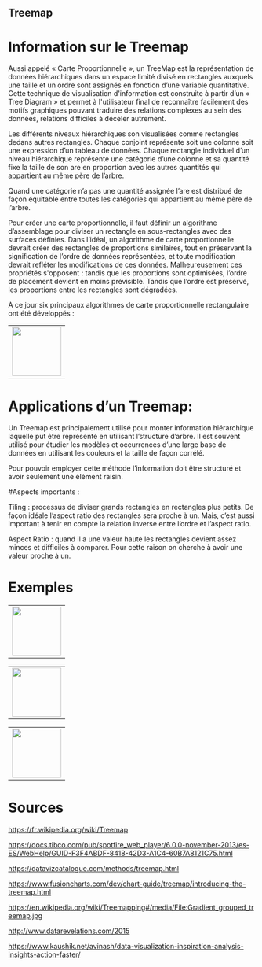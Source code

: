 ## Treemap

# Information sur le Treemap

Aussi appelé « Carte Proportionnelle », un TreeMap est la représentation de données hiérarchiques dans un espace limité divisé en rectangles auxquels une taille et un ordre sont assignés en fonction d’une variable quantitative. Cette technique de visualisation d'information est construite à partir d’un « Tree Diagram » et permet à l'utilisateur final de reconnaître facilement des motifs graphiques pouvant traduire des relations complexes au sein des données, relations difficiles à déceler autrement.

Les différents niveaux hiérarchiques son visualisées comme rectangles dedans autres rectangles. Chaque conjoint représente soit une colonne soit une expression d’un tableau de données. Chaque rectangle individuel d’un niveau hiérarchique représente une catégorie d’une colonne et sa quantité fixe la taille de son are en proportion avec les autres quantités qui appartient au même père de l’arbre.

Quand une catégorie n’a pas une quantité assignée l’are est distribué de façon équitable entre toutes les catégories qui appartient au même père de l’arbre.

Pour créer une carte proportionnelle, il faut définir un algorithme d’assemblage pour diviser un rectangle en sous-rectangles avec des surfaces définies. Dans l’idéal, un algorithme de carte proportionnelle devrait créer des rectangles de proportions similaires, tout en préservant la signification de l’ordre de données représentées, et toute modification devrait refléter les modifications de ces données.
Malheureusement ces propriétés s'opposent : tandis que les proportions sont optimisées, l’ordre de placement devient en moins prévisible. Tandis que l’ordre est préservé, les proportions entre les rectangles sont dégradées.

À ce jour six principaux algorithmes de carte proportionnelle rectangulaire ont été développés :

<table border="0">
  <tr>
    <td>
      <img src="C:\Users\maria\Desktop\universidad\Master\Segundo\MOS\Visualisation des donnees\Tarea 1\Captura.PNG" style="width: 100px;">
    </td>
  </tr>
</table>

# Applications d’un Treemap:

Un Treemap est principalement utilisé pour monter information hiérarchique laquelle put être représenté en utilisant l’structure d’arbre. Il est souvent utilisé pour étudier les modèles et occurrences d’une large base de données en utilisant les couleurs et la taille de façon corrélé.

Pour pouvoir employer cette méthode l’information doit être structuré et avoir seulement une élément raisin.

#Aspects importants :

Tiling : processus de diviser grands rectangles en rectangles plus petits. De façon idéale l’aspect ratio des rectangles sera proche à un. Mais, c’est aussi important à tenir en compte la relation inverse entre l’ordre et l’aspect ratio.

Aspect Ratio : quand il a une valeur haute les rectangles devient assez minces et difficiles à comparer. Pour cette raison on cherche à avoir une valeur proche à un.

# Exemples

<table border="0">
  <tr>
    <td>
      <img src="C:\Users\maria\Desktop\universidad\Master\Segundo\MOS\Visualisation des donnees\Tarea 1\Captura.PNG" style="width: 100px;">
    </td>
  </tr>
</table>

<table border="0">
  <tr>
    <td>
      <img src="C:\Users\maria\Desktop\universidad\Master\Segundo\MOS\Visualisation des donnees\Tarea 1\Captura.PNG" style="width: 100px;">
    </td>
  </tr>
</table>

<table border="0">
  <tr>
    <td>
      <img src="C:\Users\maria\Desktop\universidad\Master\Segundo\MOS\Visualisation des donnees\Tarea 1\Captura.PNG" style="width: 100px;">
    </td>
  </tr>
</table>

# Sources

https://fr.wikipedia.org/wiki/Treemap

https://docs.tibco.com/pub/spotfire_web_player/6.0.0-november-2013/es-ES/WebHelp/GUID-F3F4ABDF-8418-42D3-A1C4-60B7A8121C75.html

https://datavizcatalogue.com/methods/treemap.html

https://www.fusioncharts.com/dev/chart-guide/treemap/introducing-the-treemap.html

https://en.wikipedia.org/wiki/Treemapping#/media/File:Gradient_grouped_treemap.jpg

http://www.datarevelations.com/2015

https://www.kaushik.net/avinash/data-visualization-inspiration-analysis-insights-action-faster/

